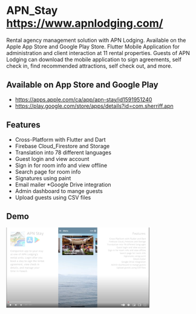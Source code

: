 # APN_Stay https://www.apnlodging.com/
Rental agency management solution with APN Lodging. Available on the Apple App Store and Google Play Store. Flutter Mobile Application for administration and client interaction at 11 rental properties. Guests of APN Lodging can download the mobile application to sign agreements, self check in, find recommended attractions, self check out, and more.
## Available on App Store and Google Play
* https://apps.apple.com/ca/app/apn-stay/id1591951240
* https://play.google.com/store/apps/details?id=com.sherriff.apn
## Features
* Cross-Platform with Flutter and Dart
* Firebase Cloud_Firestore and Storage
* Translation into 78 different languages
* Guest login and view account
* Sign in for room info and view offline
* Search page for room info
* Signatures using paint
* Email mailer
*Google Drive integration
* Admin dashboard to mange guests
* Upload guests using CSV files
## Demo 
[<img alt="youtube link to watch demo" width="75%" src="youtubeDemo.png" />](https://youtu.be/fBcVBSZvp7I)
